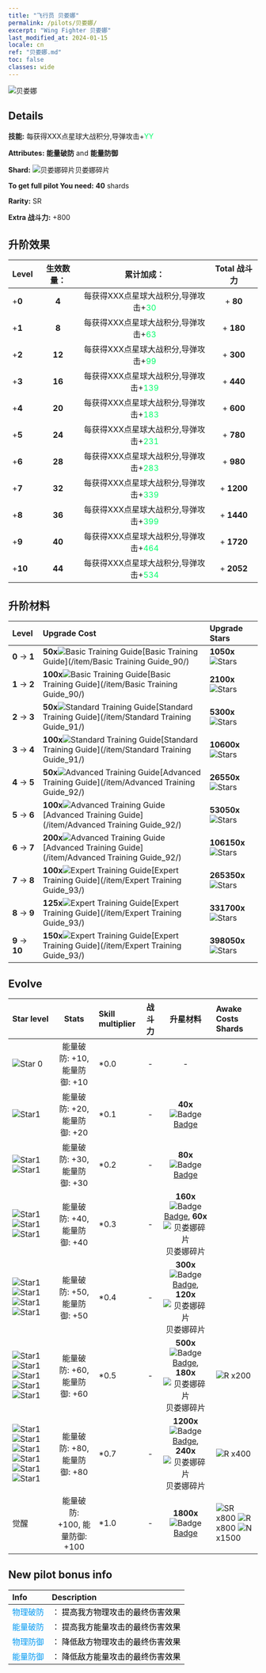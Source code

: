 ```yaml
---
title: "飞行员 贝娄娜"
permalink: /pilots/贝娄娜/
excerpt: "Wing Fighter 贝娄娜"
last_modified_at: 2024-01-15
locale: cn
ref: "贝娄娜.md"
toc: false
classes: wide
---
```



 ![贝娄娜](/images/pilots/aviator_piece_5015.png)

## Details

 **技能:** 每获得XXX点星球大战积分,导弹攻击+<span style="color: #03ff6b">YY</span><br/><span style="color: #000000;"></span> 

 **Attributes:** **能量破防** and **能量防御**

 **Shard:** ![贝娄娜碎片](/images/pilots/Bellona_Shard_p.png)贝娄娜碎片 

 **To get full pilot You need:** **40** shards 

 **Rarity:** SR 

 **Extra 战斗力:** +800 



## 升阶效果

  |  Level | 生效数量： |     累计加成：    | Total 战斗力 |
  |:----|:-----:|:-------------------:|:-------:|
  | +**0**  | **4**  | 每获得XXX点星球大战积分,导弹攻击+<span style="color: #03ff6b">30</span><br/><span style="color: #000000;"></span>  | + **80** |
  | +**1**  | **8**  | 每获得XXX点星球大战积分,导弹攻击+<span style="color: #03ff6b">63</span><br/><span style="color: #000000;"></span>  | + **180** |
  | +**2**  | **12**  | 每获得XXX点星球大战积分,导弹攻击+<span style="color: #03ff6b">99</span><br/><span style="color: #000000;"></span>  | + **300** |
  | +**3**  | **16**  | 每获得XXX点星球大战积分,导弹攻击+<span style="color: #03ff6b">139</span><br/><span style="color: #000000;"></span>  | + **440** |
  | +**4**  | **20**  | 每获得XXX点星球大战积分,导弹攻击+<span style="color: #03ff6b">183</span><br/><span style="color: #000000;"></span>  | + **600** |
  | +**5**  | **24**  | 每获得XXX点星球大战积分,导弹攻击+<span style="color: #03ff6b">231</span><br/><span style="color: #000000;"></span>  | + **780** |
  | +**6**  | **28**  | 每获得XXX点星球大战积分,导弹攻击+<span style="color: #03ff6b">283</span><br/><span style="color: #000000;"></span>  | + **980** |
  | +**7**  | **32**  | 每获得XXX点星球大战积分,导弹攻击+<span style="color: #03ff6b">339</span><br/><span style="color: #000000;"></span>  | + **1200** |
  | +**8**  | **36**  | 每获得XXX点星球大战积分,导弹攻击+<span style="color: #03ff6b">399</span><br/><span style="color: #000000;"></span>  | + **1440** |
  | +**9**  | **40**  | 每获得XXX点星球大战积分,导弹攻击+<span style="color: #03ff6b">464</span><br/><span style="color: #000000;"></span>  | + **1720** |
  | +**10**  | **44**  | 每获得XXX点星球大战积分,导弹攻击+<span style="color: #03ff6b">534</span><br/><span style="color: #000000;"></span>  | + **2052** |




## 升阶材料

  |  Level |      Upgrade Cost   |  Upgrade Stars  |
  |:-------|:--------------------|:----------------|
  | **0** -> **1**  | **50x**![Basic Training Guide](/images/item/Basic_Training_Guide_p.png)[Basic Training Guide](/item/Basic Training Guide_90/) | **1050x**![Stars](/images/item/Stars_p.png) |
  | **1** -> **2**  | **100x**![Basic Training Guide](/images/item/Basic_Training_Guide_p.png)[Basic Training Guide](/item/Basic Training Guide_90/) | **2100x**![Stars](/images/item/Stars_p.png) |
  | **2** -> **3**  | **50x**![Standard Training Guide](/images/item/Standard_Training_Guide_p.png)[Standard Training Guide](/item/Standard Training Guide_91/) | **5300x**![Stars](/images/item/Stars_p.png) |
  | **3** -> **4**  | **100x**![Standard Training Guide](/images/item/Standard_Training_Guide_p.png)[Standard Training Guide](/item/Standard Training Guide_91/) | **10600x**![Stars](/images/item/Stars_p.png) |
  | **4** -> **5**  | **50x**![Advanced Training Guide](/images/item/Advanced_Training_Guide_p.png)[Advanced Training Guide](/item/Advanced Training Guide_92/) | **26550x**![Stars](/images/item/Stars_p.png) |
  | **5** -> **6**  | **100x**![Advanced Training Guide](/images/item/Advanced_Training_Guide_p.png)[Advanced Training Guide](/item/Advanced Training Guide_92/) | **53050x**![Stars](/images/item/Stars_p.png) |
  | **6** -> **7**  | **200x**![Advanced Training Guide](/images/item/Advanced_Training_Guide_p.png)[Advanced Training Guide](/item/Advanced Training Guide_92/) | **106150x**![Stars](/images/item/Stars_p.png) |
  | **7** -> **8**  | **100x**![Expert Training Guide](/images/item/Expert_Training_Guide_p.png)[Expert Training Guide](/item/Expert Training Guide_93/) | **265350x**![Stars](/images/item/Stars_p.png) |
  | **8** -> **9**  | **125x**![Expert Training Guide](/images/item/Expert_Training_Guide_p.png)[Expert Training Guide](/item/Expert Training Guide_93/) | **331700x**![Stars](/images/item/Stars_p.png) |
  | **9** -> **10**  | **150x**![Expert Training Guide](/images/item/Expert_Training_Guide_p.png)[Expert Training Guide](/item/Expert Training Guide_93/) | **398050x**![Stars](/images/item/Stars_p.png) |




## Evolve

  |  Star level | Stats | Skill multiplier | 战斗力 | 升星材料 | Awake Costs Shards |
  |:------------|:-----:|:-------------------|:----------------:|:--------------------:|:-------------|
  | ![Star 0](/images/s0.png)  | 能量破防: +10, 能量防御: +10  | *0.0  | -  | -  |  |
  | ![Star1](/images/s1.png)  | 能量破防: +20, 能量防御: +20  | *0.1  | -  | **40x**![Badge](/images/item/Badge_p.png)[Badge](/item/Badge_94/)  |  |
  | ![Star1](/images/s1.png)![Star1](/images/s1.png)  | 能量破防: +30, 能量防御: +30  | *0.2  | -  | **80x**![Badge](/images/item/Badge_p.png)[Badge](/item/Badge_94/)  |  |
  | ![Star1](/images/s1.png)![Star1](/images/s1.png)![Star1](/images/s1.png)  | 能量破防: +40, 能量防御: +40  | *0.3  | -  | **160x**![Badge](/images/item/Badge_p.png)[Badge](/item/Badge_94/), **60x**![贝娄娜碎片](/images/pilots/Bellona_Shard_p.png)贝娄娜碎片  |  |
  | ![Star1](/images/s1.png)![Star1](/images/s1.png)![Star1](/images/s1.png)![Star1](/images/s1.png)  | 能量破防: +50, 能量防御: +50  | *0.4  | -  | **300x**![Badge](/images/item/Badge_p.png)[Badge](/item/Badge_94/), **120x**![贝娄娜碎片](/images/pilots/Bellona_Shard_p.png)贝娄娜碎片  |  |
  | ![Star1](/images/s1.png)![Star1](/images/s1.png)![Star1](/images/s1.png)![Star1](/images/s1.png)![Star1](/images/s1.png)  | 能量破防: +60, 能量防御: +60  | *0.5  | -  | **500x**![Badge](/images/item/Badge_p.png)[Badge](/item/Badge_94/), **180x**![贝娄娜碎片](/images/pilots/Bellona_Shard_p.png)贝娄娜碎片  |  ![R](/images/pilots/R_p.png) x200 |
  | ![Star1](/images/s1.png)![Star1](/images/s1.png)![Star1](/images/s1.png)![Star1](/images/s1.png)![Star1](/images/s1.png)![Star1](/images/s1.png)  | 能量破防: +80, 能量防御: +80  | *0.7  | -  | **1200x**![Badge](/images/item/Badge_p.png)[Badge](/item/Badge_94/), **240x**![贝娄娜碎片](/images/pilots/Bellona_Shard_p.png)贝娄娜碎片  |  ![R](/images/pilots/R_p.png) x400 |
  | 觉醒  | 能量破防: +100, 能量防御: +100  | *1.0  | -  | **1800x**![Badge](/images/item/Badge_p.png)[Badge](/item/Badge_94/)  |  ![SR](/images/pilots/SR_p.png) x800 ![R](/images/pilots/R_p.png) x800 ![N](/images/pilots/N_p.png) x1500 |



## New pilot bonus info

  |  Info |  Description |
  |:------|:-------------|
  | <span style="color: #0099f2">物理破防</span> | <span style="color: #000000;">： 提高我方物理攻击的最终伤害效果</span> |
  | <span style="color: #0099f2">能量破防</span> | <span style="color: #000000;">： 提高我方能量攻击的最终伤害效果</span> |
  | <span style="color: #0099f2">物理防御</span> | <span style="color: #000000;">： 降低敌方物理攻击的最终伤害效果</span> |
  | <span style="color: #0099f2">能量防御</span> | <span style="color: #000000;">： 降低敌方能量攻击的最终伤害效果</span> |

